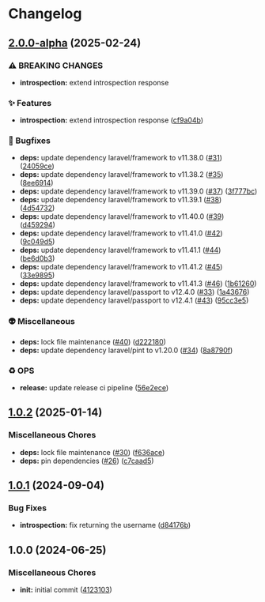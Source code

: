 # Changelog

## [2.0.0-alpha](https://github.com/xcoorp/laravel-passport-introspection/compare/v1.0.2...v2.0.0-alpha) (2025-02-24)


### ⚠ BREAKING CHANGES

* **introspection:** extend introspection response

### ✨ Features

* **introspection:** extend introspection response ([cf9a04b](https://github.com/xcoorp/laravel-passport-introspection/commit/cf9a04b6fb0d6dab686a5e8523aa7ddd93bca418))


### 🐛 Bugfixes

* **deps:** update dependency laravel/framework to v11.38.0 ([#31](https://github.com/xcoorp/laravel-passport-introspection/issues/31)) ([24059ce](https://github.com/xcoorp/laravel-passport-introspection/commit/24059ce6d6841f18c470ea4a551330bb8b4f1f2d))
* **deps:** update dependency laravel/framework to v11.38.2 ([#35](https://github.com/xcoorp/laravel-passport-introspection/issues/35)) ([8ee6914](https://github.com/xcoorp/laravel-passport-introspection/commit/8ee6914d73ea8fc47ec446bceec0974461d16f5f))
* **deps:** update dependency laravel/framework to v11.39.0 ([#37](https://github.com/xcoorp/laravel-passport-introspection/issues/37)) ([3f777bc](https://github.com/xcoorp/laravel-passport-introspection/commit/3f777bc2cee20ef2d2c45d6552183df83d3e5ff9))
* **deps:** update dependency laravel/framework to v11.39.1 ([#38](https://github.com/xcoorp/laravel-passport-introspection/issues/38)) ([4d54732](https://github.com/xcoorp/laravel-passport-introspection/commit/4d54732b7b319439938f6b5df74c54d524548393))
* **deps:** update dependency laravel/framework to v11.40.0 ([#39](https://github.com/xcoorp/laravel-passport-introspection/issues/39)) ([d459294](https://github.com/xcoorp/laravel-passport-introspection/commit/d4592947e9670622339873e2b9fda090a4c9a9a6))
* **deps:** update dependency laravel/framework to v11.41.0 ([#42](https://github.com/xcoorp/laravel-passport-introspection/issues/42)) ([9c049d5](https://github.com/xcoorp/laravel-passport-introspection/commit/9c049d5fef3732bb3c2110d217c1fcbd040f59d3))
* **deps:** update dependency laravel/framework to v11.41.1 ([#44](https://github.com/xcoorp/laravel-passport-introspection/issues/44)) ([be6d0b3](https://github.com/xcoorp/laravel-passport-introspection/commit/be6d0b374b75e4ab467f86da6728c33c731d56cf))
* **deps:** update dependency laravel/framework to v11.41.2 ([#45](https://github.com/xcoorp/laravel-passport-introspection/issues/45)) ([33e9895](https://github.com/xcoorp/laravel-passport-introspection/commit/33e9895d5349edd0ff9d9c4aa0afbe5cf533293c))
* **deps:** update dependency laravel/framework to v11.41.3 ([#46](https://github.com/xcoorp/laravel-passport-introspection/issues/46)) ([1b61260](https://github.com/xcoorp/laravel-passport-introspection/commit/1b612608202b8b7ce564eadf64a56d58e47087ba))
* **deps:** update dependency laravel/passport to v12.4.0 ([#33](https://github.com/xcoorp/laravel-passport-introspection/issues/33)) ([1a43676](https://github.com/xcoorp/laravel-passport-introspection/commit/1a436761bfaae2a28f807ee79d759be0719d9007))
* **deps:** update dependency laravel/passport to v12.4.1 ([#43](https://github.com/xcoorp/laravel-passport-introspection/issues/43)) ([95cc3e5](https://github.com/xcoorp/laravel-passport-introspection/commit/95cc3e5589747e186a69a2e953ed543e660961a3))


### 👽 Miscellaneous

* **deps:** lock file maintenance ([#40](https://github.com/xcoorp/laravel-passport-introspection/issues/40)) ([d222180](https://github.com/xcoorp/laravel-passport-introspection/commit/d222180d6210f126fab9e0e0238adf39e0014ebb))
* **deps:** update dependency laravel/pint to v1.20.0 ([#34](https://github.com/xcoorp/laravel-passport-introspection/issues/34)) ([8a8790f](https://github.com/xcoorp/laravel-passport-introspection/commit/8a8790fb7c7658bc74f391fe5d16423b7c8b4d8d))


### ♻️ OPS

* **release:** update release ci pipeline ([56e2ece](https://github.com/xcoorp/laravel-passport-introspection/commit/56e2ecea5a23306cb5bff64046d9af89811c2b30))

## [1.0.2](https://github.com/xcoorp/laravel-passport-introspection/compare/v1.0.1...v1.0.2) (2025-01-14)


### Miscellaneous Chores

* **deps:** lock file maintenance ([#30](https://github.com/xcoorp/laravel-passport-introspection/issues/30)) ([f636ace](https://github.com/xcoorp/laravel-passport-introspection/commit/f636acee273a7e0547e2cb8884653f733424766b))
* **deps:** pin dependencies ([#26](https://github.com/xcoorp/laravel-passport-introspection/issues/26)) ([c7caad5](https://github.com/xcoorp/laravel-passport-introspection/commit/c7caad57ebe441bc3a6a547349aa816425874308))

## [1.0.1](https://github.com/xcoorp/laravel-passport-introspection/compare/v1.0.0...v1.0.1) (2024-09-04)


### Bug Fixes

* **introspection:** fix returning the username ([d84176b](https://github.com/xcoorp/laravel-passport-introspection/commit/d84176bd0fbbc26ce2bdf14a05932ec4ddd0ee93))

## 1.0.0 (2024-06-25)


### Miscellaneous Chores

* **init:** initial commit ([4123103](https://github.com/xcoorp/laravel-passport-introspection/commit/4123103f0e1d3f4cffb2a9eea7058941832c7b7b))

